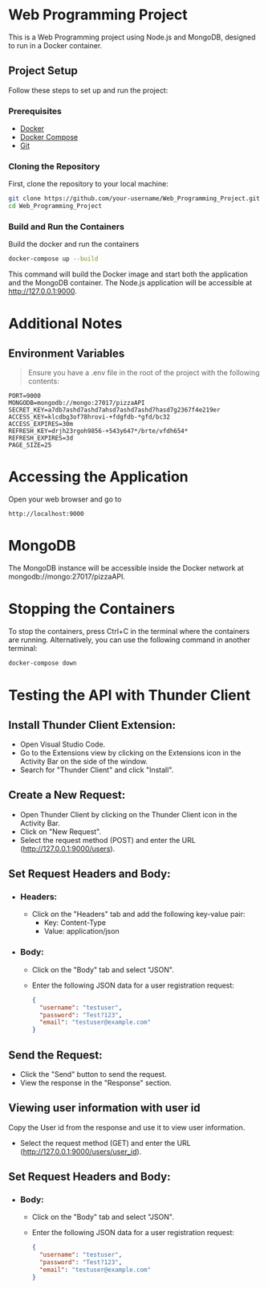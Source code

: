 # Web Programming Project

This is a Web Programming project using Node.js and MongoDB, designed to run in a Docker container.

## Project Setup

Follow these steps to set up and run the project:

### Prerequisites

- [Docker](https://www.docker.com/get-started)
- [Docker Compose](https://docs.docker.com/compose/install/)
- [Git](https://git-scm.com/)

### Cloning the Repository

First, clone the repository to your local machine:

```bash
git clone https://github.com/your-username/Web_Programming_Project.git
cd Web_Programming_Project
```

### Build and Run the Containers

Build the docker and run the containers

```bash
docker-compose up --build
```

This command will build the Docker image and start both the application and the MongoDB container. The Node.js application will be accessible at http://127.0.0.1:9000.


# Additional Notes

## Environment Variables

> Ensure you have a .env file in the root of the project with the following contents:


```env
PORT=9000
MONGODB=mongodb://mongo:27017/pizzaAPI
SECRET_KEY=a7db7ashd7ashd7ahsd7ashd7ashd7hasd7g2367f4e219er
ACCESS_KEY=klcdbg3of78hrovi-+fdgfdb-*gfd/bc32
ACCESS_EXPIRES=30m
REFRESH_KEY=drjh23rgoh9856-+543y647*/brte/vfdh654*
REFRESH_EXPIRES=3d
PAGE_SIZE=25
```

# Accessing the Application
Open your web browser and go to
```web
http://localhost:9000
```
# MongoDB

The MongoDB instance will be accessible inside the Docker network at mongodb://mongo:27017/pizzaAPI.

# Stopping the Containers

To stop the containers, press Ctrl+C in the terminal where the containers are running. Alternatively, you can use the following command in another terminal:

```bash
docker-compose down
```

# Testing the API with Thunder Client

## Install Thunder Client Extension:

- Open Visual Studio Code.
- Go to the Extensions view by clicking on the Extensions icon in the Activity Bar on the side of the window.
- Search for "Thunder Client" and click "Install".


## Create a New Request:

- Open Thunder Client by clicking on the Thunder Client icon in the Activity Bar.
- Click on "New Request".
- Select the request method (POST) and enter the URL (http://127.0.0.1:9000/users).

## Set Request Headers and Body:

 - ### Headers:
   - Click on the "Headers" tab and add the following key-value pair:
     - Key: Content-Type
     - Value: application/json

- ### Body:
  - Click on the "Body" tab and select "JSON".
  - Enter the following JSON data for a user registration request:
 
    ```json
    {
      "username": "testuser",
      "password": "Test?123",
      "email": "testuser@example.com"
    }
    ```

## Send the Request:
  - Click the "Send" button to send the request.
  - View the response in the "Response" section.

## Viewing user information with user id
Copy the User id from the response and use it to view user information.
 - Select the request method (GET) and enter the URL (http://127.0.0.1:9000/users/user_id).

## Set Request Headers and Body:

- ### Body:
  - Click on the "Body" tab and select "JSON".
  - Enter the following JSON data for a user registration request:
 
    ```json
    {
      "username": "testuser",
      "password": "Test?123",
      "email": "testuser@example.com"
    }
    ```










